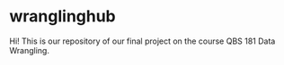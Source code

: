 # wranglinghub
Hi! This is our repository of our final project on the course QBS 181 Data Wrangling.

